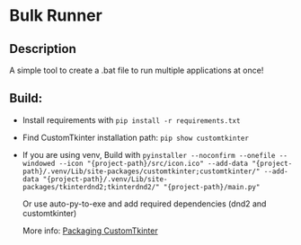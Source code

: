 # Bulk Runner

## Description

A simple tool to create a .bat file to run multiple applications at once!

## Build:

- Install requirements with `pip install -r requirements.txt`
- Find CustomTkinter installation path: `pip show customtkinter`
- If you are using venv, Build with `pyinstaller --noconfirm --onefile --windowed --icon "{project-path}/src/icon.ico" --add-data "{project-path}/.venv/Lib/site-packages/customtkinter;customtkinter/" --add-data "{project-path}/.venv/Lib/site-packages/tkinterdnd2;tkinterdnd2/" "{project-path}/main.py"`

  Or use auto-py-to-exe and add required dependencies (dnd2 and customtkinter)

  More info: [Packaging CustomTkinter](https://github.com/TomSchimansky/CustomTkinter/wiki/Packaging)
